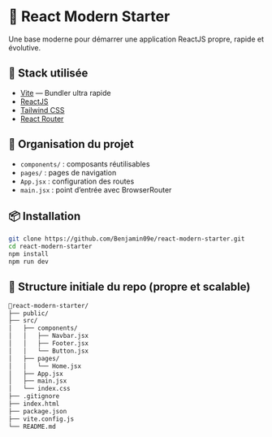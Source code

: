 # 🚀 React Modern Starter

Une base moderne pour démarrer une application ReactJS propre, rapide et évolutive.

## 🔧 Stack utilisée

- [Vite](https://vitejs.dev/) — Bundler ultra rapide
- [ReactJS](https://react.dev/)
- [Tailwind CSS](https://tailwindcss.com/)
- [React Router](https://reactrouter.com/)

## 📁 Organisation du projet

- `components/` : composants réutilisables
- `pages/` : pages de navigation
- `App.jsx` : configuration des routes
- `main.jsx` : point d’entrée avec BrowserRouter

## 📦 Installation

```bash
git clone https://github.com/Benjamin09e/react-modern-starter.git
cd react-modern-starter
npm install
npm run dev
```
## 📁 Structure initiale du repo (propre et scalable)

```bash
📁react-modern-starter/
├── public/
├── src/
│   ├── components/
│   │   ├── Navbar.jsx
│   │   ├── Footer.jsx
│   │   └── Button.jsx
│   ├── pages/
│   │   └── Home.jsx
│   ├── App.jsx
│   ├── main.jsx
│   └── index.css
├── .gitignore
├── index.html
├── package.json
├── vite.config.js
└── README.md
```

